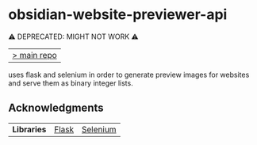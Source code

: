 # obsidian-website-previewer-api

⚠️ DEPRECATED: MIGHT NOT WORK ⚠️

<table>
<tbody>
<tr>
<td><a href="https://github.com/adithyasource/obsidian-website-previewer" target="_blank">> main repo</a></td>
</tr>
</tbody>
</table>

uses flask and selenium in order to generate preview images for websites and serve them as binary integer lists.

## Acknowledgments

<table>
<tbody>
<tr>
<td><b>Libraries</b></td>
<td><a href="https://pypi.org/project/Flask/" target="_blank">Flask</a></td>
<td><a href="https://pypi.org/project/selenium/" target="_blank">Selenium</a></td>
</tr>
</tbody>
</table>
